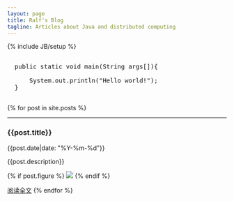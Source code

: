 ```yaml
---
layout: page
title: Ralf's Blog
tagline: Articles about Java and distributed computing
---
```

{% include JB/setup %}

<pre class="prettyprint
     linenums">
  
  public static void main(String args[]){
  
      System.out.println("Hello world!");
  }
 
</pre>

{% for post in site.posts %}
  <hr>
  <h3>{{post.title}}</h3>  
  {{post.date|date: "%Y-%m-%d"}}

  {{post.description}}

  {% if post.figure %}
<a href="{{post.url}}"><img src="{{post.figure}}"/></a>
  {% endif %}

  [阅读全文]({{post.url}})
{% endfor %}


